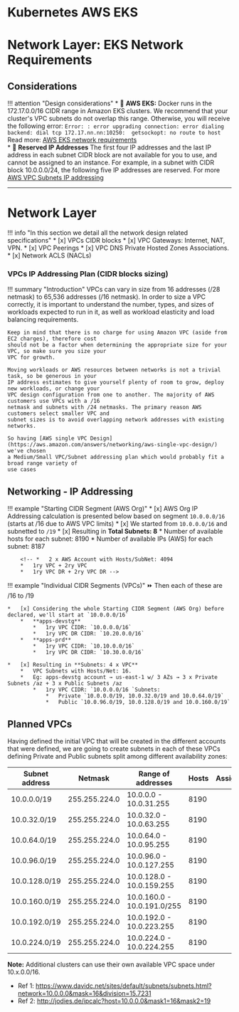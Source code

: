 # Kubernetes AWS EKS

# Network Layer: EKS Network Requirements

## Considerations
!!! attention "Design considerations"
    * :ledger: **AWS EKS:** Docker runs in the 172.17.0.0/16 CIDR range in Amazon EKS clusters. 
      We recommend that your cluster's VPC subnets do not overlap this range. Otherwise, you will 
      receive the following error:
      ```
      Error: : error upgrading connection: error dialing backend: dial tcp 172.17.nn.nn:10250: 
      getsockopt: no route to host
      ```
      Read more: [AWS EKS network requirements](https://docs.aws.amazon.com/eks/latest/userguide/network_reqs.html)   
    * :ledger: **Reserved IP Addresses**
    The first four IP addresses and the last IP address in each subnet CIDR block are not available for you to use, 
    and cannot be assigned to an instance. For example, in a subnet with CIDR block 10.0.0.0/24, the following five IP 
    addresses are reserved. For more [AWS VPC Subnets IP addressing](https://docs.aws.amazon.com/vpc/latest/userguide/VPC_Subnets.html#vpc-sizing-ipv4)

---

# Network Layer

!!! info "In this section we detail all the network design related specifications"
    * [x] VPCs CIDR blocks
    * [x] VPC Gateways:  Internet, NAT, VPN.
    * [x] VPC Peerings
    * [x] VPC DNS Private Hosted Zones Associations.
    * [x] Network ACLS (NACLs)

### VPCs IP Addressing Plan (CIDR blocks sizing)

!!! summary "Introduction"
    VPCs can vary in size from 16 addresses (/28 netmask) to 65,536 addresses (/16 netmask). 
    In order to size a VPC correctly, it is important to understand the number, types, and sizes of workloads 
    expected to run in it, as well as workload elasticity and load balancing requirements. 
    
    Keep in mind that there is no charge for using Amazon VPC (aside from EC2 charges), therefore cost 
    should not be a factor when determining the appropriate size for your VPC, so make sure you size your 
    VPC for growth.
    
    Moving workloads or AWS resources between networks is not a trivial task, so be generous in your 
    IP address estimates to give yourself plenty of room to grow, deploy new workloads, or change your 
    VPC design configuration from one to another. The majority of AWS customers use VPCs with a /16 
    netmask and subnets with /24 netmasks. The primary reason AWS customers select smaller VPC and 
    subnet sizes is to avoid overlapping network addresses with existing networks. 

    So having [AWS single VPC Design](https://aws.amazon.com/answers/networking/aws-single-vpc-design/) we've chosen
    a Medium/Small VPC/Subnet addressing plan which would probably fit a broad range variety of
    use cases

## Networking - IP Addressing

!!! example "Starting CIDR Segment (AWS Org)"
    * [x] AWS Org IP Addressing calculation is presented below based on segment `10.0.0.0/16` (starts at /16 due to AWS VPC limits)
    * [x] We started from `10.0.0.0/16` and subnetted to `/19`
    * [x] Resulting in **Total Subnets: 8**
        *   Number of available hosts for each subnet: 8190
        *   Number of available IPs (AWS) for each subnet: 8187

        <!-- *   2 x AWS Account with Hosts/SubNet: 4094
        *   1ry VPC + 2ry VPC
        *   1ry VPC DR + 2ry VPC DR -->

!!! example "Individual CIDR Segments (VPCs)"
    :fast_forward: Then each of these are /16 to /19
    
    *   [x] Considering the whole Starting CIDR Segment (AWS Org) before declared, we'll start at `10.0.0.0/16`
        *   **apps-devstg**
            *   1ry VPC CIDR: `10.0.0.0/16`
            *   1ry VPC DR CIDR: `10.20.0.0/16`
        *   **apps-prd**
            *   1ry VPC CIDR: `10.10.0.0/16`
            *   1ry VPC DR CIDR: `10.30.0.0/16`
            
    *   [x] Resulting in **Subnets: 4 x VPC**
        *   VPC Subnets with Hosts/Net: 16.
        *   Eg: apps-devstg account → us-east-1 w/ 3 AZs → 3 x Private Subnets /az + 3 x Public Subnets /az
            *   1ry VPC CIDR: `10.0.0.0/16 `Subnets:
                *   Private `10.0.0.0/19, 10.0.32.0/19 and 10.0.64.0/19`
                *   Public `10.0.96.0/19, 10.0.128.0/19 and 10.0.160.0/19`

## Planned VPCs 

Having defined the initial VPC that will be created in the different accounts that were defined, we are going to create
subnets in each of these VPCs defining Private and Public subnets split among different availability zones:
    

| Subnet address | Netmask       | Range of addresses          | Hosts | Assignment |
| -------------- | ------------- | --------------------------- | ----- | ---------- |
| 10.0.0.0/19    | 255.255.224.0 | 10.0.0.0 - 10.0.31.255      | 8190  |            |
| 10.0.32.0/19   | 255.255.224.0 | 10.0.32.0 - 10.0.63.255     | 8190  |            |
| 10.0.64.0/19   | 255.255.224.0 | 10.0.64.0 - 10.0.95.255     | 8190  |            |
| 10.0.96.0/19   | 255.255.224.0 | 10.0.96.0 - 10.0.127.255    | 8190  |            |
| 10.0.128.0/19  | 255.255.224.0 | 10.0.128.0 - 10.0.159.255   | 8190  |            |
| 10.0.160.0/19  | 255.255.224.0 | 10.0.160.0 - 10.0.191.0/255 | 8190  |            |
| 10.0.192.0/19  | 255.255.224.0 | 10.0.192.0 - 10.0.223.255   | 8190  |            |
| 10.0.224.0/19  | 255.255.224.0 | 10.0.224.0 - 10.0.224.255   | 8190  |            |

**Note:** Additional clusters can use their own available VPC space under 10.x.0.0/16.

- Ref 1: https://www.davidc.net/sites/default/subnets/subnets.html?network=10.0.0.0&mask=16&division=15.7231
- Ref 2: http://jodies.de/ipcalc?host=10.0.0.0&mask1=16&mask2=19
